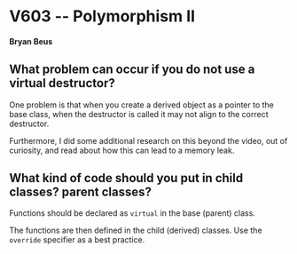 # V603 -- Polymorphism II

#### Bryan Beus

## What problem can occur if you do not use a virtual destructor?

One problem is that when you create a derived object as a pointer to the base class, when the destructor is called it may not align to the correct destructor.

Furthermore, I did some additional research on this beyond the video, out of curiosity, and read about how this can lead to a memory leak. 

## What kind of code should you put in child classes? parent classes?

Functions should be declared as `virtual` in the base (parent) class.

The functions are then defined in the child (derived) classes. Use the `override` specifier as a best practice.
